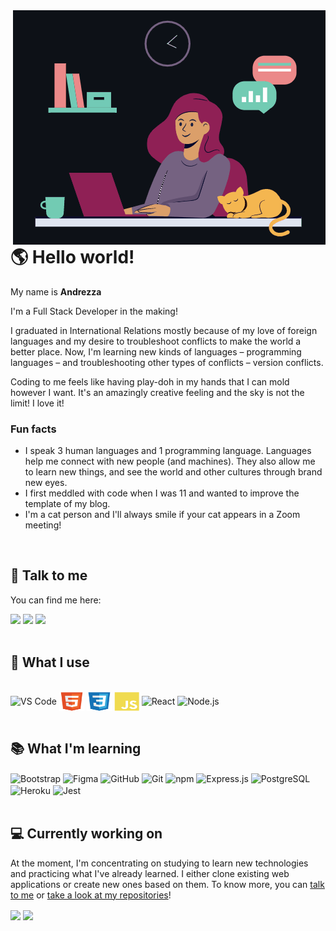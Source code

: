 <img src='./assets/profile3.gif' align="right" style="max-width=500px;max-height=350px;" />

<h1> 🌎 Hello world!</h1>

My name is **Andrezza**

I'm a Full Stack Developer in the making! 

I graduated in International Relations mostly because of my love of foreign languages and my desire to troubleshoot conflicts to make the world a better place. Now, I'm learning new kinds of languages – programming languages – and troubleshooting other types of conflicts – version conflicts.

Coding to me feels like having play-doh in my hands that I can mold however I want. It's an amazingly creative feeling and the sky is not the limit! I love it!
<br />

### Fun facts
- I speak 3 human languages and 1 programming language. Languages help me connect with new people (and machines). They also allow me to learn new things, and see the world and other cultures through brand new eyes.
- I first meddled with code when I was 11 and wanted to improve the template of my blog.
- I'm a cat person and I'll always smile if your cat appears in a Zoom meeting!
<br />

<h2 id="talk"> 💬 Talk to me</h2>
<div style="display: inline_block">
  <p>You can find me here:</p>
  <a href="https://www.linkedin.com/in/souza-andrezza/"><img src="https://img.shields.io/badge/LinkedIn-0077B5?style=for-the-badge&logo=linkedin&logoColor=white" /></a>
  <a href="mailto:andrezzasouza@id.uff.br"><img src="https://img.shields.io/badge/Gmail-D14836?style=for-the-badge&logo=gmail&logoColor=white" /></a>
  <a href="https://stackoverflow.com/users/17289778/andrezza-souza"><img src="https://img.shields.io/badge/Stack_Overflow-FE7A16?style=for-the-badge&logo=stack-overflow&logoColor=white" /></a>
  <br />
  <br />
</div>

## 🧠 What I use
<div style="display: inline_block"><br>
  <img align="center" title="VS Code" alt="VS Code" height="30" width="40" src="https://cdn.jsdelivr.net/gh/devicons/devicon/icons/vscode/vscode-original.svg" />
  <img align="center" title="HTML" alt="HTML" height="30" width="40" src="https://raw.githubusercontent.com/devicons/devicon/master/icons/html5/html5-original.svg">
  <img align="center" title="CSS" alt="CSS" height="30" width="40" src="https://raw.githubusercontent.com/devicons/devicon/master/icons/css3/css3-original.svg">
  <img align="center" title="Javascript" alt="Javascript" height="30" width="40" src="https://raw.githubusercontent.com/devicons/devicon/master/icons/javascript/javascript-plain.svg">
  <img align="center" title="React" alt="React" height="30" width="40" src="https://cdn.jsdelivr.net/gh/devicons/devicon/icons/react/react-original.svg">
  <img align="center" title="Node.js" alt="Node.js" height="30" width="40" src="https://cdn.jsdelivr.net/gh/devicons/devicon/icons/nodejs/nodejs-original.svg">
  <br />
  <br />
</div>

## 📚 What I'm learning
<div>
  <img align="center" title="Bootstrap" alt="Bootstrap" height="30" width="40" src="https://cdn.jsdelivr.net/gh/devicons/devicon/icons/bootstrap/bootstrap-plain.svg">
  <img align="center" title="Figma" alt="Figma" height="30" width="40" src="https://cdn.jsdelivr.net/gh/devicons/devicon/icons/figma/figma-original.svg">
  <img align="center" title="GitHub" alt="GitHub" height="30" width="30" src="https://github.githubassets.com/favicons/favicon-dark.png">
  <img align="center" title="Git" alt="Git" height="30" width="40" src="https://cdn.jsdelivr.net/gh/devicons/devicon/icons/git/git-original.svg">
  
  <img align="center" title="npm" alt="npm" height="30" width="40" src="https://cdn.jsdelivr.net/gh/devicons/devicon/icons/npm/npm-original-wordmark.svg">
  <img align="center" title="Express.js" alt="Express.js" height="25"    src="https://driveneducation.zendesk.com/hc/article_attachments/4408960928653/68747470733a2f2f63646e2e737667706f726e2e636f6d2f6c6f676f732f657870726573732e737667.svg">
  <img align="center" title="PostgreSQL" alt="PostgreSQL" height="30" src="https://cdn.jsdelivr.net/gh/devicons/devicon/icons/postgresql/postgresql-plain.svg" />
  <img align="center" title="Heroku" alt="Heroku" height="40" width="30" src="https://cdn.jsdelivr.net/gh/devicons/devicon/icons/heroku/heroku-plain.svg" />
  <img align="center" title="Jest" alt="Jest" height="40" width="30" src="https://cdn.jsdelivr.net/gh/devicons/devicon/icons/jest/jest-plain.svg" />
  <br />
  <br />
</div>


## 💻 Currently working on

At the moment, I'm concentrating on studying to learn new technologies and practicing what I've already learned. I either clone existing web applications or create new ones based on them. To know more, you can <a href="#talk">talk to me</a> or <a href="https://github.com/andrezzasouza?tab=repositories">take a look at my repositories<a>!

<div>
  <a href="https://github.com/andrezzasouza?tab=repositories" style="text-decoration: none;">
    <img height="200" src="https://github-readme-stats.vercel.app/api/top-langs/?username=andrezzasouza&langs_count=3&theme=panda" align="center" />
  </a>
  <a href="https://github.com/andrezzasouza?tab=repositories" style="text-decoration: none;">
    <img height= "200" src="https://github-readme-stats.vercel.app/api/wakatime?username=andrezzasouza&theme=panda&langs_count=5" align="center" />
  </a>
</div>

